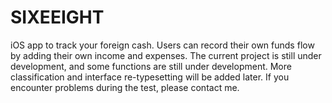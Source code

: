 # SIXEEIGHT
iOS app to track your foreign cash. Users can record their own funds flow by adding their own income and expenses. The current project is still under development, and some functions are still under development. More classification and interface re-typesetting will be added later. If you encounter problems during the test, please contact me.
